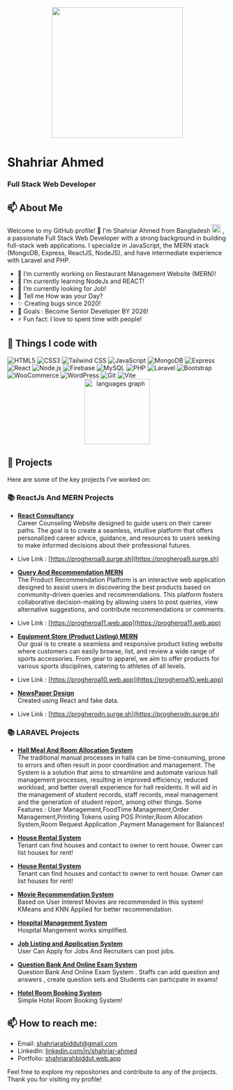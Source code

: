 <div align="center">
  <img height="300" src="https://shahriarahbiddut.web.app/cover.png"  />
</div>

# Shahriar Ahmed
### Full Stack Web Developer
## 📫 About Me
Welcome to my GitHub profile! 👋 I'm Shahriar Ahmed from Bangladesh  <img src="https://upload.wikimedia.org/wikipedia/commons/thumb/f/f9/Flag_of_Bangladesh.svg/1200px-Flag_of_Bangladesh.svg.png" width="20"/> , a passionate Full Stack Web Developer with a strong background in building full-stack web applications. I specialize in JavaScript, the MERN stack (MongoDB, Express, ReactJS, NodeJS), and have intermediate experience with Laravel and PHP.  

- 🔭 I’m currently working on Restaurant Management Website (MERN)!
- 🌱 I’m currently learning NodeJs and REACT!
- 🤔 I’m currently looking for Job!
- 💬 Tell me How was your Day?
- ✨ Creating bugs since 2020!
- 🎯 Goals : Become Senior Developer BY 2026!
- ⚡ Fun fact: I love to spent time with people!

## 🔧 Things I code with

<div align="left">
<img alt="HTML5" src="https://img.shields.io/badge/-HTML5-E34F26?style=flat-square&logo=html5&logoColor=white" />
<img alt="CSS3" src="https://img.shields.io/badge/-CSS3-1572B6?style=flat-square&logo=css3&logoColor=white" />
<img alt="Tailwind CSS" src="https://img.shields.io/badge/-Tailwind_CSS-06B6D4?style=flat-square&logo=tailwindcss&logoColor=white" />
<img alt="JavaScript" src="https://img.shields.io/badge/-JavaScript-F7DF1E?style=flat-square&logo=javascript&logoColor=black" />
<img alt="MongoDB" src="https://img.shields.io/badge/-MongoDB-13aa52?style=flat-square&logo=mongodb&logoColor=white" />
<img alt="Express" src="https://img.shields.io/badge/-Express-000000?style=flat-square&logo=express&logoColor=white" />
<img alt="React" src="https://img.shields.io/badge/-React-61DAFB?style=flat-square&logo=react&logoColor=black" />
<img alt="Node.js" src="https://img.shields.io/badge/-Node.js-43853d?style=flat-square&logo=node.js&logoColor=white" />
<img alt="Firebase" src="https://img.shields.io/badge/-Firebase-FFCB2B?style=flat-square&logo=firebase&logoColor=white" />
<img alt="MySQL" src="https://img.shields.io/badge/-MySQL-4479A1?style=flat-square&logo=mysql&logoColor=white" />
<img alt="PHP" src="https://img.shields.io/badge/-PHP-777BB4?style=flat-square&logo=php&logoColor=white" />
<img alt="Laravel" src="https://img.shields.io/badge/-Laravel-EA5028?style=flat-square&logo=laravel&logoColor=white" />
<img alt="Bootstrap" src="https://img.shields.io/badge/-Bootstrap-563D7C?style=flat-square&logo=bootstrap&logoColor=white" />
<img alt="WooCommerce" src="https://img.shields.io/badge/-WooCommerce-96588A?style=flat-square&logo=woocommerce&logoColor=white" />
<img alt="WordPress" src="https://img.shields.io/badge/-WordPress-21759B?style=flat-square&logo=wordpress&logoColor=white" />
<img alt="Git" src="https://img.shields.io/badge/-Git-F05032?style=flat-square&logo=git&logoColor=white" />
<img alt="Vite" src="https://img.shields.io/badge/-Vite-646CFF?style=flat-square&logo=vite&logoColor=white" />

</div>


<!-- - **Languages:** JavaScript, PHP,Python, 
- **Frontend:** ReactJS, Tailwind CSS, Bootstrap, daisyUI, HTML5, CSS3
- **Backend:** NodeJS, Express, Laravel
- **Database:** MongoDB, MySQL
- **Version Control:** Git, GitHub
- **Tools & Platforms:** Vite -->

<div align="center">
  <img src="https://github-readme-stats.vercel.app/api/top-langs?username=shahriarabiddut&locale=en&hide_title=false&layout=compact&card_width=320&langs_count=5&theme=dracula&hide_border=false&order=2" height="150" alt="languages graph"  />
</div>


## 🚀 Projects
Here are some of the key projects I’ve worked on:
### 📚 ReactJs And MERN Projects
- **[React Consultancy](https://github.com/shahriarabiddut/React-Consultancy)**  
  Career Counseling Website designed to guide users on their career paths. The goal is to create a seamless, intuitive platform that offers personalized career advice, guidance, and resources to users seeking to make informed decisions about their professional futures.
- Live Link : [https://progheroa9.surge.sh](https://progheroa9.surge.sh)
  
- **[Query And Recommendation MERN](https://github.com/shahriarabiddut/Query-And-Recommendation-MERN)**  
The Product Recommendation Platform is an interactive web application designed to assist users in discovering the best products based on community-driven queries and recommendations. This platform fosters collaborative decision-making by allowing users to post queries, view alternative suggestions, and contribute recommendations or comments.
- Live Link : [https://progheroa11.web.app](https://progheroa11.web.app)

- **[Equipment Store (Product Listing) MERN](https://github.com/shahriarabiddut/demoShop-React-and-NodeJs)**  
  Our goal is to create a seamless and responsive product listing website where customers can easily browse, list, and review a wide range of sports accessories. From gear to apparel, we aim to offer products for various sports disciplines, catering to athletes of all levels.
- Live Link : [https://progheroa10.web.app](https://progheroa10.web.app)
  
- **[NewsPaper Design](https://github.com/shahriarabiddut/React-Dragon-News)**  
  Created using React and fake data.
- Live Link : [https://progherodn.surge.sh](https://progherodn.surge.sh)

### 📚  LARAVEL Projects

- **[Hall Meal And Room Allocation System](https://github.com/shahriarabiddut/JUST-Hall-Management-System)**  
The traditional manual processes in halls can be time-consuming, prone to errors and often result in poor coordination and management. The System is a solution that aims to streamline and automate various hall management processes, resulting in improved efficiency, reduced workload, and better overall experience for hall residents. It will aid in the management of student records, staff records, meal management and the generation of student report, among other things. Some Features : User Management,FoodTime Management,Order Management,Printing Tokens using POS Printer,Room Allocation System,Room Request Application ,Payment Management for Balances! 
- **[House Rental System](https://github.com/shahriarabiddut/House-Rental-System)**  
Tenant can find houses and contact to owner to rent house. Owner can list houses for rent!

- **[House Rental System](https://github.com/shahriarabiddut/House-Rental-System)**  
Tenant can find houses and contact to owner to rent house. Owner can list houses for rent!

- **[Movie Recommendation System](https://github.com/shahriarabiddut/Movie-Recommendation-System)**  
Based on User Interest Movies are recommended in this system! KMeans and KNN Applied for better recommendation.

- **[Hospital Management System](https://github.com/shahriarabiddut/Hospital-Management-System)**  
Hospital Mangement works simplified.

- **[Job Listing and Application System](https://github.com/shahriarabiddut/Job-Listing-Website)**  
User Can Apply for Jobs And Recruiters can post jobs.

- **[Question Bank And Online Exam System](https://github.com/shahriarabiddut/BCS-Question-Bank-And-Online-exam)**  
Question Bank And Online Exam System . Staffs can add question and answers , create question sets and Students can particpate in exams!

- **[Hotel Room Booking System](https://github.com/shahriarabiddut/Hotel-Booking)**  
Simple Hotel Room Booking System!

<!-- ### 📚  WORDPRESS 

- Ecommerce : **[MuradnagarBazar](https://www.muradnagarbazar.com/)**  ,**[DreamyDressBD](https://www.dreamydressbd.com)**   -->


<!-- 
## 🌱 Currently Learning
I’m always learning and improving my skills! Currently, I’m focused on:

- Advanced concepts in JavaScript and ReactJS
- DevOps practices and Continuous Integration/Continuous Deployment (CI/CD)
- Exploring cloud computing and serverless architectures -->

## 📫 How to reach me:
- Email: [shahriarabiddut@gmail.com](mailto:shahriarabiddut@gmail.com)
- LinkedIn: [linkedin.com/in/shahriar-ahmed](https://www.linkedin.com/in/shahriarahmedbiddut/)
- Portfolio: [shahriarahbiddut.web.app](https://shahriarahbiddut.web.app/)

Feel free to explore my repositories and contribute to any of the projects. Thank you for visiting my profile!  

